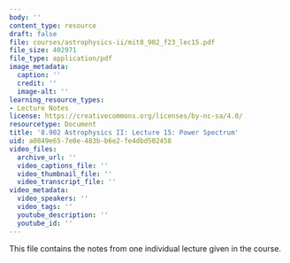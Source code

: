 ```yaml
---
body: ''
content_type: resource
draft: false
file: courses/astrophysics-ii/mit8_902_f23_lec15.pdf
file_size: 402971
file_type: application/pdf
image_metadata:
  caption: ''
  credit: ''
  image-alt: ''
learning_resource_types:
- Lecture Notes
license: https://creativecommons.org/licenses/by-nc-sa/4.0/
resourcetype: Document
title: '8.902 Astrophysics II: Lecture 15: Power Spectrum'
uid: a0849e65-7e0e-483b-b6e2-fe4dbd502458
video_files:
  archive_url: ''
  video_captions_file: ''
  video_thumbnail_file: ''
  video_transcript_file: ''
video_metadata:
  video_speakers: ''
  video_tags: ''
  youtube_description: ''
  youtube_id: ''
---
```

This file contains the notes from one individual lecture given in the course.